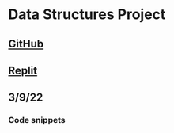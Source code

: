 # Data Structures Project

## [GitHub](https://github.com/PunarvasuS/DataStructures/)
## [Replit](https://replit.com/@LordPotashmallo/)

## 3/9/22

### Code snippets


